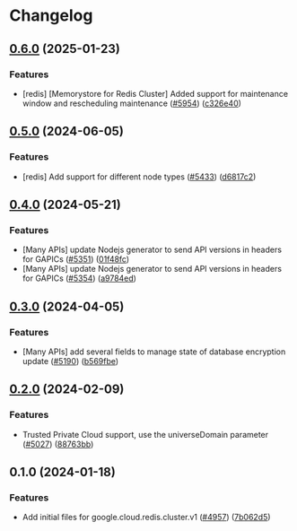 # Changelog

## [0.6.0](https://github.com/googleapis/google-cloud-node/compare/redis-cluster-v0.5.0...redis-cluster-v0.6.0) (2025-01-23)


### Features

* [redis] [Memorystore for Redis Cluster] Added support for maintenance window and rescheduling maintenance ([#5954](https://github.com/googleapis/google-cloud-node/issues/5954)) ([c326e40](https://github.com/googleapis/google-cloud-node/commit/c326e40eda7c5cfeca4bab2837d8eb8139903341))

## [0.5.0](https://github.com/googleapis/google-cloud-node/compare/redis-cluster-v0.4.0...redis-cluster-v0.5.0) (2024-06-05)


### Features

* [redis] Add support for different node types ([#5433](https://github.com/googleapis/google-cloud-node/issues/5433)) ([d6817c2](https://github.com/googleapis/google-cloud-node/commit/d6817c22178d09598d48c7fb423b1930986a2b7d))

## [0.4.0](https://github.com/googleapis/google-cloud-node/compare/redis-cluster-v0.3.0...redis-cluster-v0.4.0) (2024-05-21)


### Features

* [Many APIs] update Nodejs generator to send API versions in headers for GAPICs ([#5351](https://github.com/googleapis/google-cloud-node/issues/5351)) ([01f48fc](https://github.com/googleapis/google-cloud-node/commit/01f48fce63ec4ddf801d59ee2b8c0db9f6fb8372))
* [Many APIs] update Nodejs generator to send API versions in headers for GAPICs ([#5354](https://github.com/googleapis/google-cloud-node/issues/5354)) ([a9784ed](https://github.com/googleapis/google-cloud-node/commit/a9784ed3db6ee96d171762308bbbcd57390b6866))

## [0.3.0](https://github.com/googleapis/google-cloud-node/compare/redis-cluster-v0.2.0...redis-cluster-v0.3.0) (2024-04-05)


### Features

* [Many APIs] add several fields to manage state of database encryption update ([#5190](https://github.com/googleapis/google-cloud-node/issues/5190)) ([b569fbe](https://github.com/googleapis/google-cloud-node/commit/b569fbe1472d0fd71c1bfb58d0b1661814ac5727))

## [0.2.0](https://github.com/googleapis/google-cloud-node/compare/redis-cluster-v0.1.0...redis-cluster-v0.2.0) (2024-02-09)


### Features

* Trusted Private Cloud support, use the universeDomain parameter  ([#5027](https://github.com/googleapis/google-cloud-node/issues/5027)) ([88763bb](https://github.com/googleapis/google-cloud-node/commit/88763bb1b7ce9ff884b9e3f476230d38985b2ff2))

## 0.1.0 (2024-01-18)


### Features

* Add initial files for google.cloud.redis.cluster.v1 ([#4957](https://github.com/googleapis/google-cloud-node/issues/4957)) ([7b062d5](https://github.com/googleapis/google-cloud-node/commit/7b062d5c5137f3493530775527144a1861496c47))
